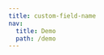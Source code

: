 ```yaml
---
title: custom-field-name
nav:
  title: Demo
  path: /demo
---
```


<code src="../../examples/custom-field-name.tsx"></code>
